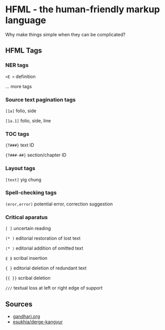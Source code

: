 # HFML - the human-friendly markup language

Why make things simple when they can be complicated?

## HFML Tags

### NER tags
`<E >` definition

... more tags

### Source text pagination tags
`[1a]` folio, side 

`[1a.1]` folio, side, line

### TOC tags
`{T###}` text ID

`{T###-##}` section/chapter ID

### Layout tags
`[text]` yig chung

### Spell-checking tags

`(eror,error)` potential error, correction suggestion

### Critical aparatus
`[ ]` uncertain reading

`(* )`  editorial restoration of lost text

`⟨* ⟩`  editorial addition of omitted text

`⟪ ⟫` scribal insertion

`{ }` editorial deletion of redundant text

`{{ }}` scribal deletion

`///` textual loss at left or right edge of support

## Sources
- [gandhari.org](https://gandhari.org/a_dpreface.php)
- [esukhia/derge-kangyur](https://github.com/Esukhia/derge-kangyur)
 
